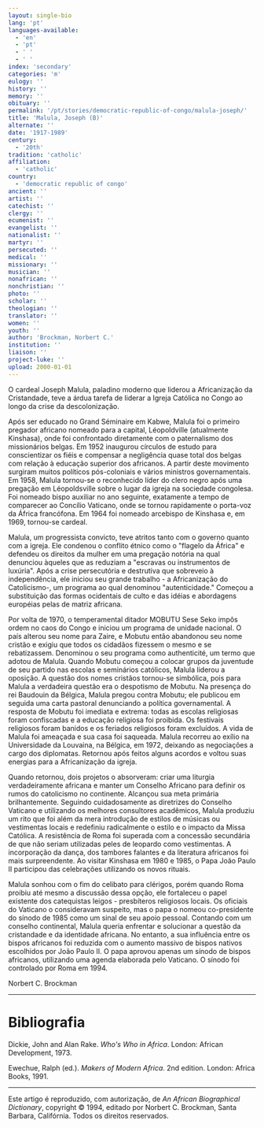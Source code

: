 ```yaml
---
layout: single-bio
lang: 'pt'
languages-available:
  - 'en'
  - 'pt'
  - ' '
  - ' '
index: 'secondary'
categories: 'm'
eulogy: ''
history: ''
memory: ''
obituary: ''
permalink: '/pt/stories/democratic-republic-of-congo/malula-joseph/'
title: 'Malula, Joseph (B)'
alternate: ''
date: '1917-1989'
century:
  - '20th'
tradition: 'catholic'
affiliation:
  - 'catholic'
country:
  - 'democratic republic of congo'
ancient: ''
artist: ''
catechist: ''
clergy: ''
ecumenist: ''
evangelist: ''
nationalist: ''
martyr: ''
persecuted: ''
medical: ''
missionary: ''
musician: ''
nonafrican: ''
nonchristian: ''
photo: ''
scholar: ''
theologian: ''
translator: ''
women: ''
youth: ''
author: 'Brockman, Norbert C.'
institution: ''
liaison: ''
project-luke: ''
upload: 2000-01-01
---
```



O cardeal Joseph Malula, paladino moderno que liderou a Africanização da Cristandade, teve a árdua tarefa de liderar a Igreja Católica no Congo ao longo da crise da descolonização.

Após ser educado no Grand Séminaire em Kabwe, Malula foi o primeiro pregador africano nomeado para a capital, Léopoldville (atualmente Kinshasa), onde foi confrontado diretamente com o paternalismo dos missionários belgas. Em 1952 inaugurou círculos de estudo para conscientizar os fiéis e compensar a negligência quase total dos belgas com relação à educação superior dos africanos. A partir deste movimento surgiram muitos políticos pós-coloniais e vários ministros governamentais. Em 1958, Malula tornou-se o reconhecido líder do clero negro após uma pregação em Léopoldsville sobre o lugar da igreja na sociedade congolesa. Foi nomeado bispo auxiliar no ano seguinte, exatamente a tempo de comparecer ao Concílio Vaticano, onde se tornou rapidamente o porta-voz da África francófona. Em 1964 foi nomeado arcebispo de Kinshasa e, em 1969, tornou-se cardeal.

Malula, um progressista convicto, teve atritos tanto com o governo quanto com a igreja. Ele condenou o conflito étnico como o "flagelo da África" e defendeu os direitos da mulher em uma pregação notória na qual denunciou àqueles que as reduziam a  "escravas ou instrumentos de luxúria". Após a crise persecutória e destrutiva que sobreveio à independência, ele iniciou seu grande trabalho - a Africanização do Catolicismo-, um programa ao qual denominou "autenticidade." Começou a substituição das formas ocidentais de culto e das idéias e abordagens européias pelas de matriz africana.

Por volta de 1970, o temperamental ditador MOBUTU Sese Seko impôs ordem no caos do Congo e iniciou um programa de unidade nacional. O país alterou seu nome para Zaire, e Mobutu então abandonou seu nome cristão e exigiu que todos os cidadãos fizessem o mesmo e se rebatizassem. Denominou o seu  programa como authenticité, um termo que adotou de Malula. Quando Mobutu começou a colocar grupos da juventude de seu partido nas escolas e seminários católicos, Malula liderou a oposição. A questão dos nomes cristãos tornou-se simbólica, pois para Malula a verdadeira questão era o despotismo de Mobutu. Na presença do rei Baudouin da Bélgica, Malula pregou contra Mobutu; ele publicou em seguida uma carta pastoral denunciando a política governamental. A resposta de Mobutu foi imediata e extrema: todas as escolas religiosas foram confiscadas e a educação religiosa foi proibida. Os festivais religiosos foram banidos e os feriados religiosos foram excluídos. A vida de Malula foi ameaçada e sua casa foi saqueada. Malula recorreu ao exílio na Universidade da Louvaina, na Bélgica, em 1972, deixando as negociações a cargo dos diplomatas. Retornou após feitos alguns acordos e voltou suas energias para a Africanização da igreja.

Quando retornou, dois projetos o absorveram: criar uma liturgia verdadeiramente africana e manter um Conselho Africano para definir os rumos do catolicismo no continente. Alcançou sua meta primária brilhantemente. Seguindo cuidadosamente as diretrizes do Conselho Vaticano e utilizando os melhores consultores acadêmicos, Malula produziu um rito que foi além da mera introdução de estilos de músicas ou vestimentas locais e redefiniu radicalmente o estilo e o impacto da Missa Católica. A resistência de Roma foi superada com a concessão secundária de que não seriam utilizadas peles de leopardo como vestimentas. A incorporação da dança, dos tambores falantes e da literatura africanos foi mais surpreendente. Ao visitar Kinshasa em 1980 e 1985, o Papa João Paulo II participou das celebrações utilizando os novos rituais.

Malula sonhou com o fim do celibato para clérigos, porém quando Roma proibiu até mesmo a discussão dessa opção, ele fortaleceu o papel existente dos catequistas leigos - presbíteros religiosos locais. Os oficiais do Vaticano o consideravam suspeito, mas o papa o nomeou co-presidente do sínodo de 1985 como um sinal de seu apoio pessoal. Contando com um conselho continental, Malula queria enfrentar e solucionar a questão da cristandade e da identidade africana. No entanto, a sua influência entre os bispos africanos foi reduzida com o aumento massivo de bispos nativos escolhidos por João Paulo II. O papa aprovou apenas um sínodo de bispos africanos, utilizando uma agenda elaborada pelo Vaticano. O sínodo foi controlado por Roma em 1994.

Norbert C. Brockman

---

# Bibliografia

Dickie, John and Alan Rake. *Who's Who in Africa*. London: African Development, 1973.

Ewechue, Ralph (ed.). *Makers of Modern Africa*. 2nd edition. London: Africa Books, 1991.

---

Este artigo é reproduzido, com autorização, de *An African Biographical Dictionary*, copyright © 1994, editado por Norbert C. Brockman, Santa Barbara, Califórnia. Todos os direitos reservados.